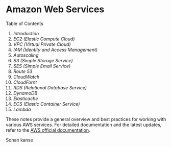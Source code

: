 # Amazon Web Services 

Table of Contents

1. *Introduction*
2. *EC2 (Elastic Compute Cloud)*
3. *VPC (Virtual Private Cloud)*
4. *IAM (Identity and Access Management)*
5. *Autoscaling*
6. *S3 (Simple Storage Service)*
7. *SES (Simple Email Service)*
8. *Route 53*
9. *CloudWatch*
10. *CloudFornt*
11. *RDS (Relational Database Service)*
12. *DynamoDB*
13. *Elasticache*
14. *ECS (Elastic Container Service)*
15. *Lambda*

These notes provide a general overview and best practices for working with various AWS services. For detailed documentation and the latest updates, refer to the [AWS official documentation](https://docs.aws.amazon.com/).

Sohan kanse